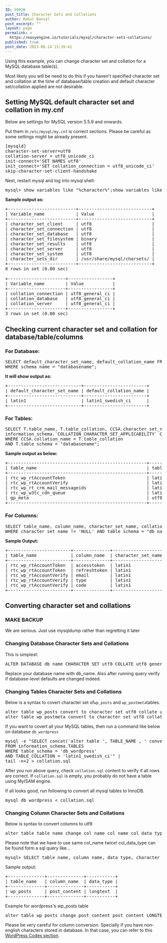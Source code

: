```yaml
---
ID: 39920
post_title: Character Sets and Collations
author: Rahul Bansal
post_excerpt: ""
layout: page
permalink: >
  https://easyengine.io/tutorials/mysql/character-sets-collations/
published: true
post_date: 2013-06-14 15:39:41
---
```

Using this example, you can change character set and collation for a MySQL database table(s).

Most likely you will be need to do this if you haven't specified character set and collation at the time of database/table creation and default character set/collation applied are not desirable.
<h2>Setting MySQL default character set and collation in my.cnf</h2>
Below are settings for MySQL version 5.5.9 and onwards.

Put them in <code>/etc/mysql/my.cnf</code> is correct sections. Please be careful as some settings might be already present.
<pre class="no-highlight">[mysqld]
character-set-server=utf8 
collation-server = utf8_unicode_ci
init-connect='SET NAMES utf8'
init_connect='SET collation_connection = utf8_unicode_ci' 
skip-character-set-client-handshake</pre>
Next, restart mysql and log into mysql shell:
<pre class="no-highlight">mysql&gt; show variables like "%character%";show variables like "%collation%";</pre>
<strong>Sample output as:</strong>
<pre class="no-highlight">+--------------------------+----------------------------+
| Variable_name            | Value                      |
+--------------------------+----------------------------+
| character_set_client     | utf8                       |
| character_set_connection | utf8                       |
| character_set_database   | utf8                       |
| character_set_filesystem | binary                     |
| character_set_results    | utf8                       |
| character_set_server     | utf8                       |
| character_set_system     | utf8                       |
| character_sets_dir       | /usr/share/mysql/charsets/ |
+--------------------------+----------------------------+
8 rows in set (0.00 sec)

+----------------------+-----------------+
| Variable_name        | Value           |
+----------------------+-----------------+
| collation_connection | utf8_general_ci |
| collation_database   | utf8_general_ci |
| collation_server     | utf8_general_ci |
+----------------------+-----------------+
3 rows in set (0.00 sec)</pre>
<h2>Checking current character set and collation for database/table/columns</h2>
<h3>For Database:</h3>
<pre>SELECT default_character_set_name, default_collation_name FROM information_schema.SCHEMATA  
WHERE schema_name = "databasename";</pre>
<strong>It will show output as:</strong>
<pre class="no-highlight">+----------------------------+------------------------+
| default_character_set_name | default_collation_name |
+----------------------------+------------------------+
| latin1                     | latin1_swedish_ci      |
+----------------------------+------------------------+</pre>
<h3>For Tables:</h3>
<pre>SELECT T.table_name, T.table_collation, CCSA.character_set_name FROM information_schema.`TABLES` T,
information_schema.`COLLATION_CHARACTER_SET_APPLICABILITY` CCSA
WHERE CCSA.collation_name = T.table_collation
AND T.table_schema = "databasename";</pre>
<strong>Sample output as below:</strong>
<pre class="no-highlight">+-----------------------------------------------------+-------------------+--------------------+
| table_name                                          | table_collation   | character_set_name |
+-----------------------------------------------------+-------------------+--------------------+
| rtc_wp_rtAccountToken                               | latin1_swedish_ci | latin1             |
| rtc_wp_rtAccountVerify                              | latin1_swedish_ci | latin1             |
| rtc_wp_rt_crm_mail_messageids                       | latin1_swedish_ci | latin1             |
| rtc_wp_w3tc_cdn_queue                               | latin1_swedish_ci | latin1             |
| gp_meta                                             | utf8_general_ci   | utf8               |
+-----------------------------------------------------+-------------------+--------------------+</pre>
<h3>For Columns:</h3>
<pre>SELECT table_name, column_name, character_set_name, collation_name FROM information_schema.`COLUMNS` C 
WHERE character_set_name != 'NULL' AND table_schema = "db_name"</pre>
<strong>Sample Output:</strong>
<pre class="no-highlight">+------------------------+--------------+--------------------+-------------------+
| table_name             | column_name  | character_set_name | collation_name    |
+------------------------+--------------+--------------------+-------------------+
| rtc_wp_rtAccountToken  | accesstoken  | latin1             | latin1_swedish_ci |
| rtc_wp_rtAccountToken  | refreshtoken | latin1             | latin1_swedish_ci |
| rtc_wp_rtAccountVerify | email        | latin1             | latin1_swedish_ci |
| rtc_wp_rtAccountVerify | type         | latin1             | latin1_swedish_ci |
| rtc_wp_rtAccountVerify | code         | latin1             | latin1_swedish_ci |
+------------------------+--------------+--------------------+-------------------+</pre>
<h2>Converting character set and collations</h2>
<h3>MAKE BACKUP</h3>
We are serious. Just use mysqldump rather than regretting it later
<h3>Changing Database Character Sets and Collations</h3>
This is simplest:
<pre class="no-highlight">ALTER DATABASE db_name CHARACTER SET utf8 COLLATE utf8_general_ci;</pre>
Replace your database name with db_name. Also after running query verify if database-level defaults are changed indeed.
<h3>Changing Tables Character Sets and Collations</h3>
Below is a syntax to covert character set of<code>wp_posts</code> and <code>wp_postmeta</code>tables.
<pre>alter table wp_posts convert to character set utf8 collate utf8_unicode_ci;
alter table wp_postmeta convert to character set utf8 collate utf8_unicode_ci;</pre>
If you want to covert all your MySQL tables, then run a command like below on database <code>db_wordpress</code>
<pre>mysql -e "SELECT concat('alter table ', TABLE_NAME , ' convert to character set utf8 collate utf8_unicode_ci;')
FROM information_schema.TABLES
WHERE table_schema = 'db_wordpress'
AND TABLE_COLLATION = 'latin1_swedish_ci'" |
tail -n+2 &gt; collation.sql</pre>
After you run above query, check <code>collation.sql</code> content to verify if all rows are correct. If <code>collation.sql</code> is empty, you probably do not have a table using MyISAM engine.

If all looks good, run following to convert all mysql tables to InnoDB.
<pre>mysql db_wordpress &lt; collation.sql</pre>
<h3>Changing Column Character Sets and Collations</h3>
Below is syntax to convert columns to utf8
<pre class="no-highlight">alter table table_name change col_name col_name col_data_type character set utf8;</pre>
Please note that we have to use same col_name twice!
col_data_type can be found form a sql query like...
<pre>mysql&gt; SELECT table_name, column_name, data_type, character_set_name, collation_name FROM information_schema.`COLUMNS` WHERE  table_schema = "db_name" AND table_name = "table_name" AND column_name = "col_name";</pre>
Sample output:
<pre class="no-highlight">+--------------+--------------+-----------+
| table_name   | column_name  | data_type |
+--------------+--------------+-----------+
| wp_posts     | post_content | longtext  |
+--------------+--------------+-----------+</pre>
Example for wordpress's wp_posts table
<pre class="no-highlight">alter table wp_posts change post_content post_content LONGTEXT CHARACTER SET utf8;</pre>
Please be very careful for column conversion. Specially if you have non-english characters stored in database. In that case, you can refer to this <a href="http://codex.wordpress.org/Converting_Database_Character_Sets#Changing_the_charset_of_individual_columns">WordPress Codex section</a>.